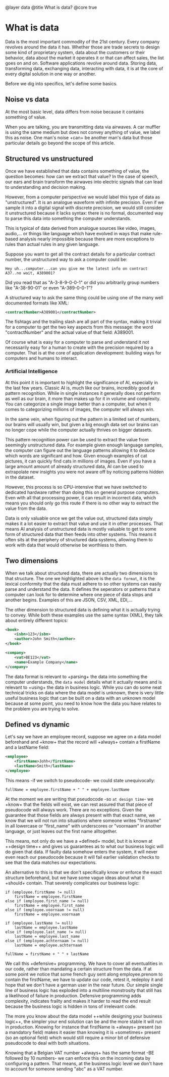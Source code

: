 @layer data
@title What is data?
@core true

# What is data

Data is the most important commodity of the 21st century. Every company revolves around the data it has. Whether those are trade secrets to design some kind of proprietary system, data about the customers or their behavior, data about the market it operates it or that can affect sales, the list goes on and on.
Software applications revolve around data. Storing data, transforming data, exchanging data, interacting with data, it is at the core of every digital solution in one way or another.

Before we dig into specifics, let's define some basics.

## Noise vs data

At the most basic level, data differs from noise because it contains something of value. 

When you are talking, you are transmitting data via airwaves. A car muffler is using the same medium but does not convey anything of value, we label this as noise. One man's noise +can+ be another man's data but those particular details go beyond the scope of this article.

## Structured vs unstructured

Once we have established that data contains something of value, the question becomes: how can we extract that value? In the case of speech, our ears and brain transform the airwaves into electric signals that can lead to understanding and decision making.

However, from a computer perspective we would label this type of data as "unstructured". It is an analogue waveform with infinite precision. Even if we sample it into a digital signal with discrete precision, we would still consider it unstructured because it lacks syntax: there is no formal, documented way to parse this data into something the computer understands. 

This is typical of data derived from analogue sources like video, images, audio,... or things like language which have evolved in ways that make rule-based analysis nearly impossible because there are more exceptions to rules than actual rules in any given language.

Suppose you want to get all the contract details for a particular contract number, the unstructured way to ask a computer could be: 

```
Hey uh...computer...can you give me the latest info on contract A37..no wait, A389001?
```

Did you read that as "A-3-8-9-0-0-1" or did you arbitrarily group numbers like "A-38-90-01" or even "A-389-0-0-1"?

A structured way to ask the same thing could be using one of the many well documented formats like XML:

```xml
<contractNumber>A389001</contractNumber>
```

The fishtags and the trailing slash are all part of the syntax, making it trivial for a computer to get the two key aspects from this message: the word "contractNumber" and the actual value of that field: A389001.

Of course what is easy for a computer to parse and understand it not necessarily easy for a human to create with the precision required by a computer. That is at the core of application development: building ways for computers and humans to interact.

### Artificial Intelligence

At this point it is important to highlight the significance of AI, especially in the last few years. Classic AI is, much like our brains, incredibly good at pattern recognition. While in single instances it generally does not perform as well as our brain, it more than makes up for it in volume and complexity. You can categorize a single image better than a computer, but when it comes to categorizing millions of images, the computer will always win.

In the same vein, when figuring out the pattern in a limited set of numbers, our brains will usually win, but given a big enough data set our brains can no longer cope while the computer actually thrives on bigger datasets.

This pattern recognition power can be used to extract the value from seemingly unstructured data. For example given enough language samples, the computer can figure out the language patterns allowing it to deduce which words are significant and how. Given enough examples of cat pictures, it can quickly find cats in millions of images.
Even if you have a large amount amount of already structured data, AI can be used to extrapolate new insights you were not aware off by noticing patterns hidden in the dataset.

However, this process is so CPU-intensive that we have switched to dedicated hardware rather than doing this on general purpose computers. Even with all that processing power, it can result in incorrect data, which means you should only go this route if there is no other way to extract the value from the data.

Data is only valuable once we get the value out, structured data simply makes it a lot easier to extract that value and use it in other processes. That means AI analysis of unstructured data is mostly valuable to get to some form of structured data that then feeds into other systems. This means it often sits at the periphery of structured data systems, allowing them to work with data that would otherwise be worthless to them.

## Two dimensions

When we talk about structured data, there are actually two dimensions to that structure.
The one we highlighted above is the ``data format``, it is the lexical conformity that the data must adhere to so other systems can easily parse and understand the data. It defines the seperators or patterns that a computer can look for to determine where one piece of data stops and another begins. Examples of this are JSON, CSV, XML, EDI,...

The other dimension to structured data is defining what it is actually trying to convey. While both these examples use the same syntax (XML), they talk about entirely different topics:

```xml
<book>
	<isbn>123</isbn>
	<author>John Smith</author>
</book>
```

```xml
<company>
	<vat>BE123</vat>
	<name>Example Company</name>
</company>
```

The data format is relevant to +parsing+ the data into something the computer understands, the ``data model`` details what it actually means and is relevant to +using+ the data in business logic. While you can do some neat technical tricks on data where the data model is unknown, there is very little useful business logic that can be built on a data with an unknown model because at some point, you need to know how the data you have relates to the problem you are trying to solve.

## Defined vs dynamic

Let's say we have an employee record, suppose we agree on a data model beforehand and +know+ that the record will +always+ contain a firstName and a lastName field:

```xml
<employee>
	<firstName>Johh</firstName>
	<lastName>Smith</lastName>
</employee>
```

This means -if we switch to pseudocode- we could state unequivocally:

```
fullName = employee.firstName + " " + employee.lastName
```

At the moment we are writing that pseudocode -so ``at design time``- we +know+ that the fields will exist, we can rest assured that that piece of pseudocode will always work. There are no exceptions. Given the guarantee that those fields are always present with that exact name, we know that we will not run into situations where someone writes "firstname" in all lowercase or "first_name" with underscores or "voornaam" in another language, or just leaves out the first name alltogether.

This means, not only do we have a +defined+ model, but it is known at ++design time++ and gives us guarantees as to what our business logic will do given that data. If faulty data somehow enters the system, it will never even reach our pseudocode because it will fail earlier validation checks to see that the data matches our expectations.

An alternative to this is that we don't specifically know or enforce the exact structure beforehand, but we have some vague ideas about what it +should+ contain. That severely complicates our business logic:

```
if (employee.firstName != null)
	firstName = employee.firstName
else if (employee.first_name != null)
	firstName = employee.first_name
else if (employee.voornaam != null)
	firstName = employee.voornaam

if (employee.lastName != null)
	lastName = employee.lastName
else if (employee.last_name != null)
	lastName = employee.last_name
else if (employee.achternaam != null)
	lastName = employee.achternaam

fullName = firstName + " " + lastName
```

We call this +defensive+ programming. We have to cover all eventualities in our code, rather than mandating a certain structure from the data. If at some point we notice that some french guy sent along employee.prenom to contain the firstName, we have to update our code, retest it, redeploy it and hope that we don't have a german user in the near future.
Our simple single line of business logic has exploded into a multiline monstrosity that still has a likelihood of failure in production. Defensive programming adds complexity, indicates frailty and makes it harder to read the end result because the business logic is hidden in tons of irrelevant code.

The more you know about the data model ++while designing your business logic++, the simpler your end solution can be and the more stable it will run in production. Knowing for instance that firstName is +always+ present (so a mandatory field) makes it easier than knowing it is +sometimes+ present (so an optional field) which would still require a minor bit of defensive pseudocode to deal with both situations.

Knowing that a Belgian VAT number +always+ has the same format -BE followed by 10 numbers- we can enforce this on the incoming data by configuring a pattern. That means, at the business logic level we don't have to account for someone sending "abc" as a VAT number. 